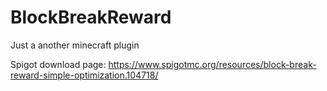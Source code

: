 # BlockBreakReward
Just a another minecraft plugin

Spigot download page: https://www.spigotmc.org/resources/block-break-reward-simple-optimization.104718/
